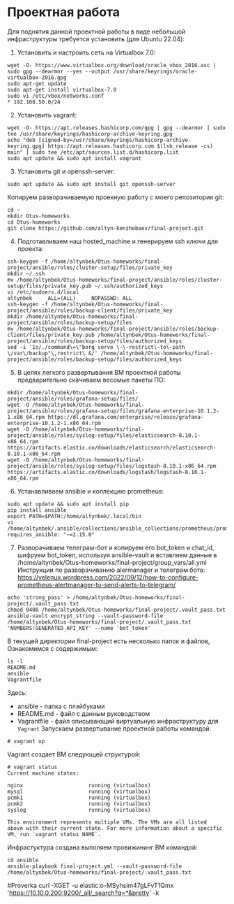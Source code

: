 # Проектная работа
Для поднятия данной проектной работы в виде небольшой инфраструктуры требуется установить (для Ubuntu 22.04):
1. Установить и настроить сеть на Virtualbox 7.0:
```
wget -O- https://www.virtualbox.org/download/oracle_vbox_2016.asc | sudo gpg --dearmor --yes --output /usr/share/keyrings/oracle-virtualbox-2016.gpg
sudo apt-get update
sudo apt-get install virtualbox-7.0
sudo vi /etc/vbox/networks.conf
* 192.168.50.0/24
```
2. Установить vagrant:
```
wget -O- https://apt.releases.hashicorp.com/gpg | gpg --dearmor | sudo tee /usr/share/keyrings/hashicorp-archive-keyring.gpg
echo "deb [signed-by=/usr/share/keyrings/hashicorp-archive-keyring.gpg] https://apt.releases.hashicorp.com $(lsb_release -cs) main" | sudo tee /etc/apt/sources.list.d/hashicorp.list
sudo apt update && sudo apt install vagrant
```
3. Установить git и openssh-server:
```
sudo apt update && sudo apt install git openssh-server
```
Копируем разворачиваемую проекную работу с моего репозитория git:
```
cd ~
mkdir Otus-homeworks
cd Otus-homeworks
git clone https://github.com/altyn-kenzhebaev/final-project.git
```
4. Подготавливаем наш hosted_machine и генерируем ssh ключи для проекта:
```
ssh-keygen -f /home/altynbek/Otus-homeworks/final-project/ansible/roles/cluster-setup/files/private_key
mkdir ~/.ssh
mv /home/altynbek/Otus-homeworks/final-project/ansible/roles/cluster-setup/files/private_key.pub ~/.ssh/authorized_keys
vi /etc/sudoers.d/local
altynbek     ALL=(ALL)     NOPASSWD: ALL
ssh-keygen -f /home/altynbek/Otus-homeworks/final-project/ansible/roles/backup-client/files/private_key
mkdir /home/altynbek/Otus-homeworks/final-project/ansible/roles/backup-setup/files
mv /home/altynbek/Otus-homeworks/final-project/ansible/roles/backup-client/files/private_key.pub /home/altynbek/Otus-homeworks/final-project/ansible/roles/backup-setup/files/authorized_keys
sed -i '1s/./command\=\"borg serve \-\-restrict\-to\-path \/var\/backup"\,restrict\ &/' /home/altynbek/Otus-homeworks/final-project/ansible/roles/backup-setup/files/authorized_keys
```
5. В целях легкого развертывания ВМ проектной работы предварительно скачиваем весомые пакеты ПО:
```
mkdir /home/altynbek/Otus-homeworks/final-project/ansible/roles/grafana-setup/files/
wget -O /home/altynbek/Otus-homeworks/final-project/ansible/roles/grafana-setup/files/grafana-enterprise-10.1.2-1.x86_64.rpm https://dl.grafana.com/enterprise/release/grafana-enterprise-10.1.2-1.x86_64.rpm
wget -O /home/altynbek/Otus-homeworks/final-project/ansible/roles/syslog-setup/files/elasticsearch-8.10.1-x86_64.rpm https://artifacts.elastic.co/downloads/elasticsearch/elasticsearch-8.10.1-x86_64.rpm
wget -O /home/altynbek/Otus-homeworks/final-project/ansible/roles/syslog-setup/files/logstash-8.10.1-x86_64.rpm https://artifacts.elastic.co/downloads/logstash/logstash-8.10.1-x86_64.rpm
```
6. Устанавливаем ansible и коллекцию prometheus:
```
sudo apt update && sudo apt install pip
pip install ansible
export PATH=$PATH:/home/altynbek/.local/bin
vi /home/altynbek/.ansible/collections/ansible_collections/prometheus/prometheus/meta/runtime.yml
requires_ansible: "~=2.15.0"
```
7. Разворачиваем телеграм-бот и копируем его bot_token и chat_id, шифруем bot_token, используя ansible-vault и вставляем данные в /home/altynbek/Otus-homeworks/final-project/group_vars/all.yml
Инструкции по разворачиванию alermanager и телеграм бота:
https://velenux.wordpress.com/2022/09/12/how-to-configure-prometheus-alertmanager-to-send-alerts-to-telegram/
```
echo 'strong_pass' > /home/altynbek/Otus-homeworks/final-project/.vault_pass.txt
chmod 0400 /home/altynbek/Otus-homeworks/final-project/.vault_pass.txt
ansible-vault encrypt_string --vault-password-file /home/altynbek/Otus-homeworks/final-project/.vault_pass.txt 'NUMBERS:GENERATED_API_KEY' --name 'bot_token'
```
В текущей директории final-project есть несколько папок и файлов, Ознакомимся с содержимым:
```
ls -l
README.md
ansible
Vagrantfile
```
Здесь:
- ansible - папка с плэйбуками
- README.md - файл с данным руководством
- Vagrantfile - файл описывающий виртуальную инфраструктуру для `Vagrant`
Запускаем развертывание проектной работы командой:
```
# vagrant up
```
Vagrant создает ВМ следующей структурой:
```
# vagrant status
Current machine states:

nginx                     running (virtualbox)
mysql                     running (virtualbox)
pcmk1                     running (virtualbox)
pcmk2                     running (virtualbox)
syslog                    running (virtualbox)

This environment represents multiple VMs. The VMs are all listed
above with their current state. For more information about a specific
VM, run `vagrant status NAME`.
```
Инфрастуктура создана выполяем провижининг ВМ командой:
```
cd ansible
ansible-playbook final-project.yml --vault-password-file /home/altynbek/Otus-homeworks/final-project/.vault_pass.txt
```
#Proverka
curl -XGET -u elastic:o-MSyhsim47gLFvT1Qmx 'https://10.10.0.200:9200/_all/_search?q=*&pretty' -k 